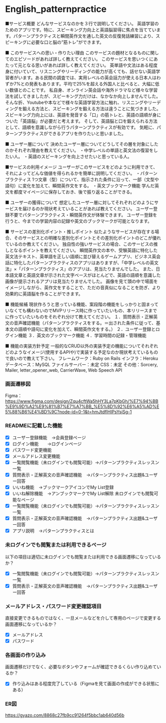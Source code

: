 # English_patternpractice
■サービス概要
どんなサービスなのかを３行で説明してください。
英語学習のためのアプリです。特に、スピーキング力向上と英語脳習得に焦点を当てています。パターンプラクティスと瞬間英作文を通した英文の反復発話練習により、スピーキングに必要な口と脳の”筋トレ”ができます。

■ このサービスへの思い・作りたい理由
このサービスの題材となるものに関してのエピソードがあれば詳しく教えてください。
このサービスを思いつくにあたって元となる思いがあれば詳しく教えてください。
英単語や文法はある程度身に付いていて、リスニングやリーディングの能力が高くても、話せない英語学習者がいます。ある民間の調査では、実用レベルの英会話力が使える日本人はわずか7%との発表もあります。平均で25%を超える外国人と比べると、大幅に低い数値とのことです。
私自身、オンライン英会話や海外ドラマなど様々な学習法を試してきましたが、スピーキング力だけは、なかなか向上しませんでした。
そんな折、Youtubeや本などで様々な英語学習方法に触れ、リスニングやリーディングを鍛える方法と、スピーキングを鍛える方法は違うことに気づきました。
スピーキング力向上には、英語を発音する「口」の筋トレと、英語の語順が身についた「英語脳」が必要だと考えます。
そして、英語脳と口を鍛えられる方法として、語順を意識しながら行うパターンプラクティスが有効です。
気軽に、パターンプラクティスができるアプリを作りたいと思いました。

■ ユーザー層について
決めたユーザー層についてどうしてその層を対象にしたのかそれぞれ理由を教えてください。
・中学レベルの単語と英文法の復習をしたい人。
・英語のスピーキングを向上させたいと思っている人。

■サービスの利用イメージ
ユーザーがこのサービスをどのように利用できて、それによってどんな価値を得られるかを簡単に説明してください。
・パターンプラクティス
1つ文章（型）について、指示された条件に沿って、一部（文型や語句）に変化を加えて、瞬間英作文をする。
・英文ブックマーク機能
学んだ英文を都度マイページに保存しておき、後で振り返ることができる。

■ ユーザーの獲得について
想定したユーザー層に対してそれぞれどのようにサービスを届けるのか現状考えていることがあれば教えてください。
ユーザー登録不要でパターンプラクティス・瞬間英作文が体験できます。
ユーザー登録を行うと、今までの学習内容の記録や英文のブックマークが可能となります。

■ サービスの差別化ポイント・推しポイント
似たようなサービスが存在する場合、そのサービスとの明確な差別化ポイントとその差別化ポイントのどこが優れているのか教えてください。
独自性の強いサービスの場合、このサービスの推しとなるポイントを教えてください。
瞬間英作文の本や、受験英語に特化した英文法テキスト、英単語を正しい語順に並び替えるゲームアプリ、ビジネス英会話に特化したパターンプラクティスのアプリはありますが、「中学レベルの英文法」×「パターンプラクティス」のアプリは、見当たりませんでした。
また、日本語文章と英語文章が示された文字ベースがほとんどで、英語の語順を意識した画像が提示されるアプリは見当たりませんでした。
画像を見て頭の中で場面をイメージしながら、英作文をすることで、ただの音真似になることを防ぎ、より効果的に英語脳を作ることができます。

■ 機能候補
現状作ろうと思っている機能、案段階の機能をしっかりと固まっていなくても構わないのでMVPリリース時に作っていたいもの、本リリースまでに作っていたいものをそれぞれ分けて教えてください。
１．質問表示・正解英文の音声確認機能（パターンプラクティスをする。＝出された条件に従って、基本文の語順や語句に変化を加えて、瞬間英作文をする。）
２．ユーザー登録とログイン機能
３．英文のブックマーク機能
４．学習時間の記録・管理機能

■ 機能の実装方針予定
一般的なCRUD以外の実装予定の機能についてそれぞれどのようなイメージ(使用するAPIや)で実装する予定なのか現状考えているもので良いので教えて下さい。
フレームワーク：Ruby on Rails
インフラ：Heroku
データベース：MySQL
ファイルサーバー：未定
CSS：未定
その他：Sorcery, Mailer, letter_opener_web, CarrierWave, Web Speech API

### 画面遷移図
Figma：https://www.figma.com/design/Zqu4cftWa5hHY3La7pKbGh/%E7%94%BB%E9%9D%A2%E9%81%B7%E7%A7%BB_%E5%8D%92%E6%A5%AD%E5%88%B6%E4%BD%9C?node-id=0-1&t=hmJtdflHIPsYsjSg-1

### READMEに記載した機能
- [X] ユーザー登録機能　→会員登録ページ
- [X] ログイン機能　　→ログインページ
- [X] パスワード変更機能
- [X] メールアドレス変更機能
- [X] 一覧閲覧機能（未ログインでも閲覧可能）→パターンプラクティスレッスン一覧
- [X] 質問表示・正解英文の音声確認機能　→パターンプラクティス出題&ユーザー回答
- [X] いいね機能　→ブックマークアイコンでMy List登録
- [X] いいね解除機能　→アンブックマークでMy List解除
未ログインでも閲覧可能なページ
- [X] 一覧閲覧機能（未ログインでも閲覧可能）→パターンプラクティスレッスン一覧
- [X] 質問表示・正解英文の音声確認機能　→パターンプラクティス出題&ユーザー回答
- [X] アプリ説明　→パターンプラクティスとは

### 未ログインでも閲覧または利用できるページ
以下の項目は適切に未ログインでも閲覧または利用できる画面遷移になっているか？
- [X] 一覧閲覧機能（未ログインでも閲覧可能）→パターンプラクティスレッスン一覧
- [X] 質問表示・正解英文の音声確認機能　→パターンプラクティス出題&ユーザー回答

### メールアドレス・パスワード変更確認項目
直接変更できるものではなく、一旦メールなどを介して専用のページで変更する画面遷移になっているか？
- [X] メールアドレス
- [X] パスワード

### 各画面の作り込み
画面遷移だけでなく、必要なボタンやフォームが確認できるくらい作り込めているか？
- [X] 作り込みはある程度完了している（Figmaを見て画面の作成ができる状態にある）

### ER図
https://gyazo.com/8868c27fb9cc91264f5bbc1ab640d56b